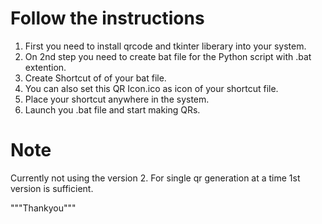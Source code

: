 # Follow the instructions

1. First you need to install qrcode and tkinter liberary into your system.
2. On 2nd step you need to create bat file for the Python script with .bat extention.
3. Create Shortcut of of your bat file.
4. You can also set this QR Icon.ico as icon of your shortcut file.
5. Place your shortcut anywhere in the system.
6. Launch you .bat file and start making QRs.

# Note
Currently not using the version 2.
For single qr generation at a time 1st version is sufficient.


"""Thankyou"""